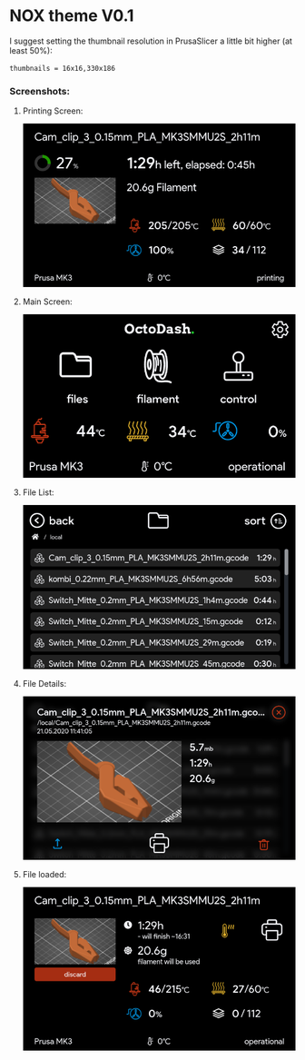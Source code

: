 # NOX theme V0.1

I suggest setting the thumbnail resolution in PrusaSlicer a little bit higher (at least 50%):
```
thumbnails = 16x16,330x186
```


### Screenshots:
1. Printing Screen:

    ![Printing screen](screenshots/screenshot_printing.png)

2. Main Screen:

    ![Main screen](screenshots/screenshot_main-screen.png)

3. File List:

    ![File list](screenshots/screenshot_files.png)

4. File Details:

    ![File details](screenshots/screenshot_file.png)

5. File loaded:

    ![File loaded](screenshots/screenshot_file-loaded.png)
